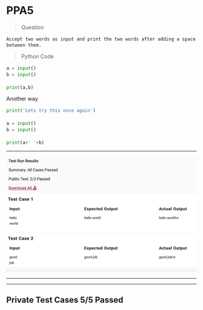 # PPA5

>Question

    Accept two words as input and print the two words after adding a space between them.

>Python Code
```Python
a = input()
b = input()

print(a,b)
```
Another way
```python
print('Lets try this once again')

a = input()
b = input()

print(a+' '+b)

```
---
![Image of Test Cases](ImagePPA5.png)

---
---
Private Test Cases 5/5 Passed
---